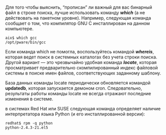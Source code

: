Для того чтобы выяснить, “прописан” ли важный для вас бинарный
файл в строке поиска, лучше использовать команду ***which*** (а не действовать на пакетном уровне). Например, следующая команда сообщает о том, что компилятор GNU С
инсталлирован на данном компьютере.
```
aix$ which gcc
/opt/pware/bin/gcc
```
Если команда which не помогла, воспользуйтесь командой ***whereis***, которая ведет
поиск в системных каталогах без учета строки поиска. Другой вариант — это чрезвычайно удобная команда ***locate***, которая просматривает предварительно скомпилированный индекс файловой системы в поиске имен файлов, соответствующих заданному
шаблону.

База данных команды locate периодически обновляется командой **updatedb**, которая запускается демоном cron. Следовательно, результаты работы команды locate не
всегда отражают последние изменения в системе.

в системах Red Hat или SUSE следующая команда определяет наличие интерпретатора языка
Python (и его инсталлированной версии):
```
redhat$ rpm -q python
python-2.4.3-21.el5
```

